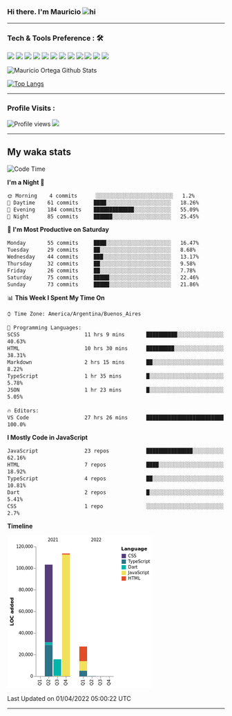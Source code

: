 ### Hi there. I'm Mauricio <img src="https://user-images.githubusercontent.com/1303154/88677602-1635ba80-d120-11ea-84d8-d263ba5fc3c0.gif" width="28px" alt="hi">


<!--
**Nekzus/Nekzus** is a ✨ _special_ ✨ repository because its `README.md` (this file) appears on your GitHub profile.

Here are some ideas to get you started:

- 🔭 I’m currently working on ...
- 🌱 I’m currently learning ...
- 👯 I’m looking to collaborate on ...
- 🤔 I’m looking for help with ...
- 💬 Ask me about ...
- 📫 How to reach me: ...
- 😄 Pronouns: ...
- ⚡ Fun fact: ...
-->

  
---

### Tech & Tools Preference : 🛠

<img src = "https://img.shields.io/badge/-HTML5-E34F26?style=flat&logo=html5&logoColor=white"> <img src = "https://img.shields.io/badge/-CSS3-1572B6?style=flat&logo=css3&logoColor=white">
<img src="https://img.shields.io/badge/-Bootstrap-563D7C?style=flat&logo=bootstrap&logoColor=white">
<img src="https://img.shields.io/badge/-JavaScript-eed718?style=flat&logo=javascript&logoColor=ffffff">
<img src="https://img.shields.io/badge/-Sass-cc6699?style=flat&logo=sass&logoColor=ffffff">
<img src="https://img.shields.io/badge/-React-000000?style=flat&logo=react&logoColor=00c8ff">
<img src="https://img.shields.io/badge/-Node.js-3C873A?style=flat&logo=Node.js&logoColor=white">
<img src="https://img.shields.io/badge/-Firebase-FFA611?style=flat&logo=firebase&logoColor=FFFFFF">
<img src="http://img.shields.io/badge/-Git-F1502F?style=flat&logo=git&logoColor=FFFFFF">
<img src="http://img.shields.io/badge/-Github-000000?style=flat&logo=github&logoColor=FFFFFF">
<img src="http://img.shields.io/badge/-VS%20Code-007ACC?style=flat&logo=visual%20studio%20code&logoColor=white">
<img src="http://img.shields.io/badge/-Vercel-black?style=flat&logo=vercel&logoColor=white">

![Mauricio Ortega Github Stats](https://github-readme-stats.vercel.app/api?username=Nekzus&show_icons=true&title_color=fff&icon_color=79ff97&text_color=9f9f9f&bg_color=151515)

[![Top Langs](https://github-readme-stats.vercel.app/api/top-langs/?username=Nekzus&layout=compact&title_color=fff&icon_color=79ff97&text_color=9f9f9f&bg_color=151515)](https://github.com/anuraghazra/github-readme-stats)

---

### Profile Visits :
  
![Profile views](https://gpvc.arturio.dev/Nekzus)  <img src="https://img.shields.io/github/followers/Nekzus?label=Follow" style=" float:left, margin-right:10px" />

---


## My waka stats
<!--START_SECTION:waka-->
![Code Time](http://img.shields.io/badge/Code%20Time-766%20hrs%2042%20mins-blue)

**I'm a Night 🦉** 

```text
🌞 Morning    4 commits      ░░░░░░░░░░░░░░░░░░░░░░░░░   1.2% 
🌆 Daytime    61 commits     ████░░░░░░░░░░░░░░░░░░░░░   18.26% 
🌃 Evening    184 commits    █████████████░░░░░░░░░░░░   55.09% 
🌙 Night      85 commits     ██████░░░░░░░░░░░░░░░░░░░   25.45%

```
📅 **I'm Most Productive on Saturday** 

```text
Monday       55 commits     ████░░░░░░░░░░░░░░░░░░░░░   16.47% 
Tuesday      29 commits     ██░░░░░░░░░░░░░░░░░░░░░░░   8.68% 
Wednesday    44 commits     ███░░░░░░░░░░░░░░░░░░░░░░   13.17% 
Thursday     32 commits     ██░░░░░░░░░░░░░░░░░░░░░░░   9.58% 
Friday       26 commits     ██░░░░░░░░░░░░░░░░░░░░░░░   7.78% 
Saturday     75 commits     █████░░░░░░░░░░░░░░░░░░░░   22.46% 
Sunday       73 commits     █████░░░░░░░░░░░░░░░░░░░░   21.86%

```


📊 **This Week I Spent My Time On** 

```text
⌚︎ Time Zone: America/Argentina/Buenos_Aires

💬 Programming Languages: 
SCSS                     11 hrs 9 mins       ██████████░░░░░░░░░░░░░░░   40.63% 
HTML                     10 hrs 30 mins      █████████░░░░░░░░░░░░░░░░   38.31% 
Markdown                 2 hrs 15 mins       ██░░░░░░░░░░░░░░░░░░░░░░░   8.22% 
TypeScript               1 hr 35 mins        █░░░░░░░░░░░░░░░░░░░░░░░░   5.78% 
JSON                     1 hr 23 mins        █░░░░░░░░░░░░░░░░░░░░░░░░   5.05%

🔥 Editors: 
VS Code                  27 hrs 26 mins      █████████████████████████   100.0%

```

**I Mostly Code in JavaScript** 

```text
JavaScript               23 repos            ███████████████░░░░░░░░░░   62.16% 
HTML                     7 repos             ████░░░░░░░░░░░░░░░░░░░░░   18.92% 
TypeScript               4 repos             ██░░░░░░░░░░░░░░░░░░░░░░░   10.81% 
Dart                     2 repos             █░░░░░░░░░░░░░░░░░░░░░░░░   5.41% 
CSS                      1 repo              ░░░░░░░░░░░░░░░░░░░░░░░░░   2.7%

```


**Timeline**

![Chart not found](https://raw.githubusercontent.com/Nekzus/Nekzus/main/charts/bar_graph.png) 


 Last Updated on 01/04/2022 05:00:22 UTC
<!--END_SECTION:waka-->

---
